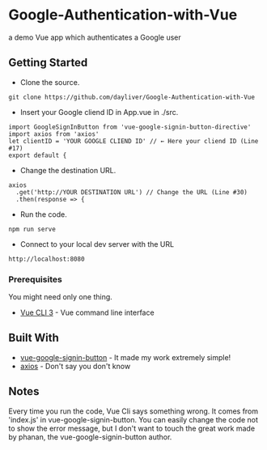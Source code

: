 # Google-Authentication-with-Vue
a demo Vue app which authenticates a Google user
## Getting Started
* Clone the source.
```
git clone https://github.com/dayliver/Google-Authentication-with-Vue
```
* Insert your Google cliend ID in App.vue in ./src.
```
import GoogleSignInButton from 'vue-google-signin-button-directive'
import axios from 'axios'
let clientID = 'YOUR GOOGLE CLIEND ID' // ← Here your cliend ID (Line #17)
export default {
```
* Change the destination URL.
```
axios
  .get('http://YOUR DESTINATION URL') // Change the URL (Line #30)
  .then(response => {
```
* Run the code.
```
npm run serve
```
* Connect to your local dev server with the URL
```
http://localhost:8080
```
### Prerequisites
You might need only one thing.
* [Vue CLI 3](https://cli.vuejs.org/) - Vue command line interface

## Built With
* [vue-google-signin-button](https://github.com/phanan/vue-google-signin-button) - It made my work extremely simple!
* [axios](https://github.com/axios/axios) - Don't say you don't know

## Notes
Every time you run the code, Vue Cli says something wrong. It comes from 'index.js' in vue-google-signin-button. You can easily change the code not to show the error message, but I don't want to touch the great work made by phanan, the vue-google-signin-button author.
